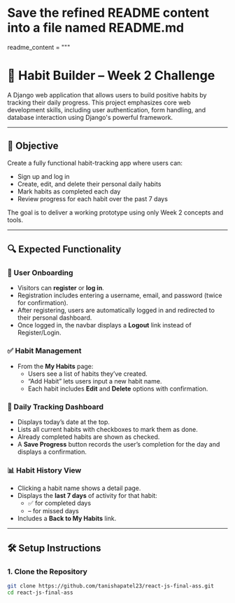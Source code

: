 # Save the refined README content into a file named README.md

readme_content = """
# 🧠 Habit Builder – Week 2 Challenge

A Django web application that allows users to build positive habits by tracking their daily progress. This project emphasizes core web development skills, including user authentication, form handling, and database interaction using Django's powerful framework.

---

## 📌 Objective

Create a fully functional habit-tracking app where users can:

- Sign up and log in  
- Create, edit, and delete their personal daily habits  
- Mark habits as completed each day  
- Review progress for each habit over the past 7 days  

The goal is to deliver a working prototype using only Week 2 concepts and tools.

---

## 🔍 Expected Functionality

### 🔐 User Onboarding

- Visitors can **register** or **log in**.
- Registration includes entering a username, email, and password (twice for confirmation).
- After registering, users are automatically logged in and redirected to their personal dashboard.
- Once logged in, the navbar displays a **Logout** link instead of Register/Login.

### ✅ Habit Management

- From the **My Habits** page:
  - Users see a list of habits they’ve created.
  - “Add Habit” lets users input a new habit name.
  - Each habit includes **Edit** and **Delete** options with confirmation.

### 📅 Daily Tracking Dashboard

- Displays today’s date at the top.
- Lists all current habits with checkboxes to mark them as done.
- Already completed habits are shown as checked.
- A **Save Progress** button records the user’s completion for the day and displays a confirmation.

### 📊 Habit History View

- Clicking a habit name shows a detail page.
- Displays the **last 7 days** of activity for that habit:
  - ✅ for completed days
  - – for missed days
- Includes a **Back to My Habits** link.

---

## 🛠️ Setup Instructions

### 1. Clone the Repository

```bash
git clone https://github.com/tanishapatel23/react-js-final-ass.git
cd react-js-final-ass
